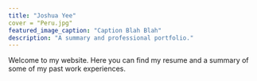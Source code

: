 ```yaml
---
title: "Joshua Yee"
cover = "Peru.jpg"
featured_image_caption: "Caption Blah Blah"
description: "A summary and professional portfolio."
---
```

Welcome to my website. Here you can find my resume and a summary of some of my past work experiences.
